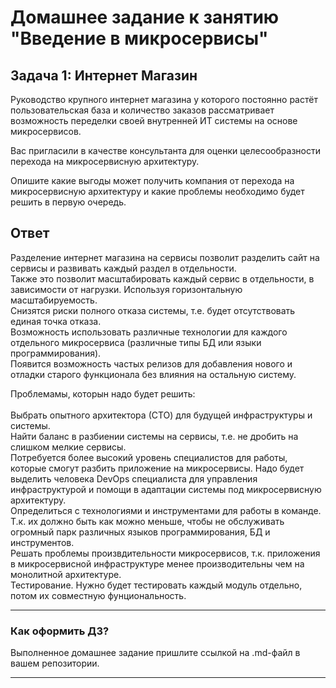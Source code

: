 # Домашнее задание к занятию "Введение в микросервисы"

## Задача 1: Интернет Магазин

Руководство крупного интернет магазина у которого постоянно растёт пользовательская база и количество заказов рассматривает возможность переделки своей внутренней ИТ системы на основе микросервисов. 

Вас пригласили в качестве консультанта для оценки целесообразности перехода на микросервисную архитектуру. 

Опишите какие выгоды может получить компания от перехода на микросервисную архитектуру и какие проблемы необходимо будет решить в первую очередь.

## Ответ

Разделение интернет магазина на сервисы позволит разделить сайт на сервисы и развивать каждый раздел в отдельности. 
<br>Также это позволит масштабировать каждый сервис в отдельности, в зависимости от нагрузки. Используя горизонтальную масштабируемость.
<br> Снизятся риски полного отказа системы, т.е.  будет отсутствовать единая точка отказа.
<br> Возможность использовать различные технологии для каждого отдельного микросервиса (различные типы БД или языки программирования).
<br> Появится возможность частых релизов для добавления нового и отладки старого функционала без влияния на остальную систему.
<br>

Проблемамы, которын надо будет решить:  
<br>Выбрать опытного архитектора (СТО) для будущей инфраструктуры и системы.
<br>Найти баланс в разбиении системы на сервисы, т.е. не дробить на слишком мелкие сервисы.
<br>Потребуется более высокий уровень специалистов для работы, которые смогут разбить приложение на микросервисы. Надо будет выделить человека DevOps специалиста для управления инфраструктурой и помощи в адаптации системы под микросервисную архитектуру.
<br>Определиться с технологиями и инструментами для работы в команде. Т.к. их должно быть как можно меньше, чтобы не обслуживать огромный парк различных языков программирования, БД и инструментов.
<br> Решать проблемы произвдительности микросервисов, т.к. приложения в микросервисной инфраструктуре менее производительны чем на монолитной архитектуре.
<br> Тестирование. Нужно будет тестировать каждый модуль отдельно, потом их совместную фунциональность.

---

### Как оформить ДЗ?

Выполненное домашнее задание пришлите ссылкой на .md-файл в вашем репозитории.

---
